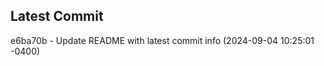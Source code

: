 
## Latest Commit
e6ba70b - Update README with latest commit info (2024-09-04 10:25:01 -0400) <Yunxi-Zhou>
